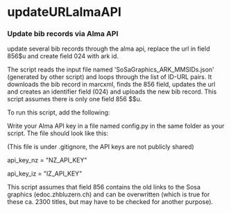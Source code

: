 # updateURLalmaAPI


### Update bib records via Alma API

update several bib records through the alma api, replace the url in field 856$u and create field 024 with ark id.

The script reads the input file named 'SoSaGraphics_ARK_MMSIDs.json' (generated by other script) and loops through the list of ID-URL pairs. It downloads the bib record in marcxml, finds the 856 field, updates the url and creates an identifier field (024) and uploads the new bib record. This script assumes there is only one field 856 $$u.

To run this script, add the following:

Write your Alma API key in a file named config.py in the same folder as your script. The file should look like this:

(This file is under .gitignore, the API keys are not publicly shared)


api_key_nz = "NZ_API_KEY"

api_key_iz = "IZ_API_KEY"

This script assumes that field 856 contains the old links to the Sosa graphics (edoc.zhbluzern.ch) and can be overwritten (which is true for these ca. 2300 titles, but may have to be checked for another purpose).
